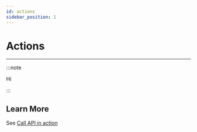 ```yaml
---
id: actions
sidebar_position: 1
---
```


# Actions

---------------

:::note

Hi

:::


## Learn More

See [Call API in action](/docs/conversation-studio/tutorials/external-api)